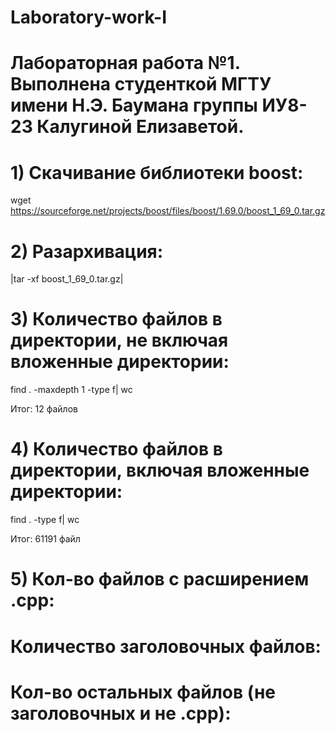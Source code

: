 # Laboratory-work-I
# Лабораторная работа №1. Выполнена студенткой МГТУ имени Н.Э. Баумана группы ИУ8-23 Калугиной Елизаветой.
# 1) Скачивание библиотеки boost:
wget https://sourceforge.net/projects/boost/files/boost/1.69.0/boost_1_69_0.tar.gz
# 2) Разархивация:
|tar -xf boost_1_69_0.tar.gz|
# 3) Количество файлов в директории, не включая вложенные директории:
find . -maxdepth 1 -type f| wc

Итог: 12 файлов
# 4) Количество файлов в директории, включая вложенные директории:
find . -type f| wc

Итог: 61191 файл
# 5) Кол-во файлов с расширением .cpp:

# Количество заголовочных файлов:

# Кол-во остальных файлов (не заголовочных и не .cpp):
